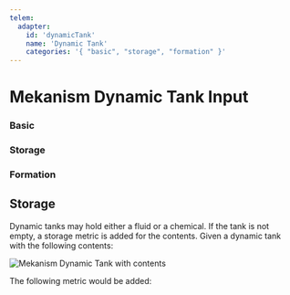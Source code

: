 ```yaml
---
telem:
  adapter:
    id: 'dynamicTank'
    name: 'Dynamic Tank'
    categories: '{ "basic", "storage", "formation" }'
---
```


<script setup>
  import { data as metrics } from './common/metrics.data.ts'
</script>

# Mekanism Dynamic Tank Input <RepoLink path="lib/input/mekanism/DynamicTankInputAdapter.lua" />

<!--@include: ./common/preamble.md -->

### Basic

<MetricTable
  prefix="mekdyntank:"
  :metrics="[
    { name: 'filled_percentage', value: '0.0 - 1.0'                 },
    { name: 'input_item_count',  value: '0 - inf',    unit: 'item'  },
    { name: 'output_item_count', value: '0 - inf',    unit: 'item'  }
  ]"
/>

### Storage

<MetricTable
  prefix="mekdyntank:"
  :metrics="[
    { name: 'stored',             value: '0.0 - inf', unit: 'B' },
    { name: 'fluid_capacity',     value: '0.0 - inf', unit: 'B' },
    { name: 'chemical_capacity',  value: '0.0 - inf', unit: 'B' }
  ]"
/>

### Formation

<MetricTable
  prefix="mekdyntank:"
  :metrics="[
    ...metrics.multiblock.formation
  ]"
/>


## Storage
Dynamic tanks may hold either a fluid or a chemical. If the tank is not empty, a storage metric is added for the contents. Given a dynamic tank with the following contents:

![Mekanism Dynamic Tank with contents](/assets/mekanism-dynamic-tank.webp)

The following metric would be added:

<MetricTable
  prefix="storage:"
  :metrics="[
    { name: 'tconstruct:molten_ender', value: '7455.75', unit: 'B' }
  ]"
/>